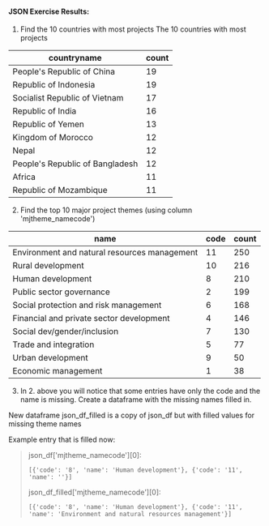 #### JSON Exercise Results:
1. Find the 10 countries with most projects
The 10 countries with most projects
                               
countryname     |    count    
--------------- | -----------------          
People's Republic of China        | 19
Republic of Indonesia             | 19
Socialist Republic of Vietnam     | 17
Republic of India                 | 16
Republic of Yemen                 | 13
Kingdom of Morocco                | 12
Nepal                             | 12
People's Republic of Bangladesh   | 12
Africa                            | 11
Republic of Mozambique            | 11

2. Find the top 10 major project themes (using column 'mjtheme_namecode')

name  | code | count
----- | ---- | -------
Environment and natural resources management |  11   |  250
Rural development                            |  10   |  216
Human development                             |   8   |  210
Public sector governance                     |   2  |  199
Social protection and risk management        |   6  |  168
Financial and private sector development     |   4  |  146
Social dev/gender/inclusion                  |   7   | 130
Trade and integration                        |   5  |   77
Urban development                            |   9   |  50
Economic management                        |     1  |   38

3. In 2. above you will notice that some entries have only the code and the name is missing. Create a dataframe with the missing names filled in.

New dataframe json_df_filled is a copy of json_df but with filled values for missing theme names

Example entry that is filled now:

> json_df['mjtheme_namecode'][0]:
>
> `[{'code': '8', 'name': 'Human development'}, {'code': '11', 'name': ''}]`
>
> json_df_filled['mjtheme_namecode'][0]:
>
> `[{'code': '8', 'name': 'Human development'}, {'code': '11', 'name': 'Environment and natural resources management'}]`


